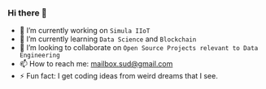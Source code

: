 ### Hi there 👋

<!--
**sudhanshu-chauhan/sudhanshu-chauhan** is a ✨ _special_ ✨ repository because its `README.md` (this file) appears on your GitHub profile.

Here are some ideas to get you started:
-->
- 🔭 I’m currently working on `Simula IIoT`
- 🌱 I’m currently learning `Data Science` and `Blockchain`
- 👯 I’m looking to collaborate on `Open Source Projects relevant to Data Engineering`
- 📫 How to reach me: mailbox.sud@gmail.com
- ⚡ Fun fact: I get coding ideas from weird dreams that I see.

